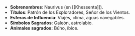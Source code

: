 - **Sobrenombres**: Naurivus (en [[Khessenta]]).
- **Títulos**: Patrón de los Exploradores, Señor de los Vientos.
- **Esferas de Influencia**: Viajes, clima, aguas navegables.
- **Símbolos Sagrados**: Galeón, astrolabio.
- **Animales sagrados:** Búho, íbice.